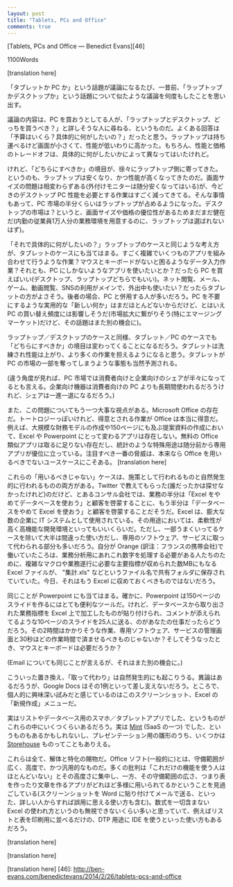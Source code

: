```yaml
---
layout: post
title: "Tablets, PCs and Office"
comments: true
---
```


[Tablets, PCs and Office — Benedict Evans][46]

1100Words

<!--original
[Tablets, PCs and Office](/benedictevans/2014/2/26/tablets-pcs-and-office) 
==========================================================================
-->

[translation here]

<!--original
[February 26,
2014](/benedictevans/2014/2/26/tablets-pcs-and-office "Permalink"
-->

<!--original
The whole ‘tablets and PCs’ discussion today reminds me a great deal of
similar conversations we used to have a decade ago about ‘laptop or
desktop’. 
-->
「タブレットか PC か」という話題が議論になるたび、一昔前、「ラップトップかデスクトップか」という話題について似たような議論を何度もしたことを思い出す。

<!--original
That is, someone would ask a vaguely technical friend whether they
should buy a laptop or a desktop. And the answer would be “well, how
much money do you have and what do you want to do with it?” Laptops were
portable but had smaller screens, less power and were more expensive.
Which trade-off depended on how you planned to use it. 
-->
議論の内容は、PC を買おうとしてる人が、「ラップトップとデスクトップ、どっちを買うべき？」と詳しそうな人に尋ねる、というものだ。よくある回答は「予算はいくら？具体的に何がしたいの？」だったと思う。ラップトップは持ち運べるけど画面が小さくて、性能が低いわりに高かった。もちろん、性能と価格のトレードオフは、具体的に何がしたいかによって異なってはいたけれど。

<!--original
Over time that break point shifted: laptops got less expensive and much
more powerful - today there are very few tasks that need the power a
desktop can give, but the screen size point remains (though of course
external screens are cheap). And so laptops grew to roughly half the PC
market by volume. The desktop market didn’t go away - mostly for screen
size or cost reasons (if you’re outfitting an office of 10k people, none
of whom take their work out of the office, why buy laptops?)
-->
けれど、「どちらにすべきか」の境目が、徐々にラップトップ側に寄ってきた。というのも、ラップトップは安くなり、かつ性能が高くなってきたのだ。画面サイズの問題は相変わらずある(外付けモニターは随分安くなってはいる)が、今どきのデスクトップ PC 性能を必要とする作業はすごく減ってきてる。そんな事情もあって、PC 市場の半分くらいはラップトップが占めるようになった。デスクトップの市場は？というと、画面サイズや価格の優位性があるためまだまだ健在だ(内勤の従業員1万人分の業務環境を用意するのに、ラップトップは選ばれないはず)。

<!--original
Much the same analysis applies to tablets today - "what are you going to
do with it?" Are you going to do sophisticated, complex, multi-app
computing? Lots of keyboard work and detailed manipulation that a mouse
is better for? Apps that are only ON a PC? Then get one (whether desktop
or laptop). Mostly web, email, games, video, social networks and you’re
walking around all the time? A tablet might suit you very well. You
probably have a PC too - there’s very little actual substitution right
now, but there is an impact on the PC replacement cycle (as well  as
expanding the pie massively, especially in emerging markets, which is
another conversation). 
-->
「それで具体的に何がしたいの？」ラップトップのケースと同じような考え方が、タブレットのケースにも当てはまる。すごく複雑でいくつものアプリを組み合わせて行うような作業？マウスとキーボードがないと困るようなデータ入力作業？それとも、PC にしかないようなアプリを使いたいとか？だったら PC を買えばいい(デスクトップ、ラップトップどちらでもいい)。ネット閲覧、メール、ゲーム、動画閲覧、SNSの利用がメインで、外出中も使いたい？だったらタブレットの方がよさそう。後者の場合、PC と併用する人が多いだろう。PC を不要にするような実用的な「新しい何か」はまだほとんどないからだけど、とはいえ PC の買い替え頻度には影響しそうだ(市場拡大に繋がりそう(特にエマージングマーケット)だけど、その話題はまた別の機会に)。

<!--original
And of course this break point will move as well, just as the
laptop/desktop break point did - tablets will get faster and more
sophisticated and capable of substituting more tasks. And so we should
expect to see tablets taking a growing chunk out of the PC market.
-->
ラップトップ／デスクトップのケースと同様、タブレット／PC のケースでも「どちらにすべきか」の境目は変わってくることになるだろう。タブレットは洗練され性能は上がり、より多くの作業を担えるようになると思う。タブレットが PC の市場の一部を奪ってしまうような事態も当然予測される。

<!--original
(The other way to slice this is that the PC market is split very roughly
half and half between consumer and corporate - corporate boxes will
remain longer than consumer PCs, but there’ll be erosion in both.)
-->
(違う角度が見れば、PC 市場では消費者向けと企業向けのシェアが半々になってるとも言える。企業向け機器は消費者向けの PC よりも長期間使われるだろうけれど、シェアは一進一退になるだろう。)

<!--original
Another very important lens to look at this through, though, is
Microsoft Office. Office is extremely good (tautologically) at the
things it’s good at - there is no credible alternative to Excel for
making large financial models and no credible alternative to Powerpoint
for making 150-page pitch books, for example. Free alternatives nibble
around the edges, and specialised use cases such as statistics have been
carved out long ago, but the real threats come from use cases where you
shouldn’t really be using Office at all. 
-->
また、この問題についてもう一つ大事な視点がある。Microsoft Office の存在だ。トートロジーっぽいけれど、得意とされる作業が Office は本当に得意だ。例えば、大規模な財務モデルの作成や150ページにも及ぶ提案資料の作成において、Excel や Powerpoint にとって変わるアプリは存在しない。無料の Office 類似アプリは取るに足りない存在だし、統計のような特殊用途は随分前から専用アプリが優位に立っている。注目すべき一番の脅威は、本来なら Office を用いるべきでないユースケースにこそある。
[translation here]

<!--original
This ‘shouldn’t use’ comes from both above and below. Someone said to me
on Twitter (I now can’t find who) that their consulting business spent
half its time telling people to stop using Excel and use a database and
the other half telling people to to stop using a database and use Excel.
That is, Excel is used as a business information system in a huge number
of companies. It’s a powerful and flexible IDE on its own terms, and
this is sometimes a good use, but it often isn’t, and specialized SAAS
services will probably carve out an increasing number of these use
cases. When I worked at Orange there was a multi-megabyte Excel file on
the network drive called, I believe, ‘sum\_of\_x.xls’ containing complex
macros and every major operating metric for the entire company, there
for anyone who needed to analyze high-level data. That should probably
not, really, be in Excel today. 
-->
これらの「用いるべきじゃない」ケースは、施策として行われるものと自然発生的に行われるものの両方がある。Twitter で教えてもらった(誰だったかは探せなかったけれど)のだけど、とあるコンサル会社では、業務の半分は「Excel をやめてデータベースを使おう」と顧客を啓蒙することに、もう半分は「データベースをやめて Excel を使おう」と顧客を啓蒙することだそうだ。Excel は、膨大な数の企業に IT システムとして使用されている。その用途においては、柔軟性が高く高機能な開発環境といってもいいくらいだ。ただし、一部うまくいってるケースを除いて大半は間違った使い方だし、専用のソフトウェア、サービスに取って代わられる部分も多いだろう。自分が Orange (訳注：フランスの携帯会社)で働いていたころは、業務分析用にあれこれ数字を処理する必要がある人たちのために、複雑なマクロや業務遂行に必要な主要指標が収められた数MBにもなる Excel ファイルが、 "集計.xls" などというファイル名で共有フォルダに保存されていていた。今日、それはもう Excel に収めておくべきものではないだろう。

<!--original
The same applies to Powerpoint - it’s a very good tool for that 150
slide deck, but what if you’re making a 10-slide deck each week that
consists entirely of operating metrics pulled out of a back-end system,
manipulated in Excel and pasted into slides, plus commentary, that are
emailed to 25 people? Shouldn’t that change from a 2 hour task to a SAAS
dashboard and a 30-second task? And would it still need a mouse and
keyboard?
-->
同じことが Powerpoint にも当てはまる。確かに、Powerpoint は150ページのスライドを作るにはとても便利なツールだ。けれど、データベースから取り出された業務指標を Excel 上で加工したものが貼り付けられ、コメントが添えられてるような10ページのスライドを25人に送る、のがあなたの仕事だったらどうだろう。その2時間はかかりそうな作業、専用ソフトウェア、サービスの管理画面と30秒ほどの作業時間で済ませるべきものじゃないか？そしてそうなったとき、マウスとキーボードは必要だろうか？

<!--original
(This point also bears on the future of email itself, but that's another
topic.)
-->
(Email についても同じことが言えるが、それはまた別の機会に。)

<!--original
This carving out comes from below, too. One of these is the Google Docs
story, about there can be much debate, but to me the interesting
challenge is embodied by this screenshot - the ‘new file’ menu in
Excel. 
-->
こういった置き換え、「取って代わり」は自然発生的にも起こりうる。異論はあるだろうが、Google Docs はその1例といって差し支えないだろう。ところで、個人的に興味深い試みだと感じているのはこのスクリーンショット、Excel の「新規作成」メニューだ。

<!--original
![Screen Shot 2014-02-27 at 3.02.23
AM.png](http://static.squarespace.com/static/50363cf324ac8e905e7df861/t/530e9d28e4b0fe3537f03c3e/1393466666311/Screen%20Shot%202014-02-27%20at%203.02.23%20AM.png)
-->

<!--original
How many of these are actually smartphone or tablet apps providing
custom lists or databases? Or [Mint](https://www.mint.com) (another
SAAS)? How many presentation templates might also be something like
[Storehouse](https://www.storehouse.co)?
-->
実はリストやデータベース用のスマホ／タブレットアプリでした、というものがこれらの中にいくつくらいあるだろう。実は [Mint](https://www.mint.com) (SaaS の一つ) でした、というものもあるかもしれないし、プレゼンテーション用の雛形のうち、いくつかは [Storehouse](https://www.storehouse.co) ものってこともありえる。 

<!--original
This is, of course, all about unbundling and specialisation. Office apps
(generically) are very broad and deep and general purpose. Critics tend
to focus on the depth and talk about how few people need all those
features, but miss the breadth - of how many things a general purpose
‘table’ app or ‘make pages’ app can be used for (including what look to
technical people like misuses - the classic example being the person who
pastes a screenshot into a Word document and emails that). I'd suggest
that a meaningful proportion of Excel use doesn't involve formulas, for
example, just lists and tables and page layout - IDE as DTP. New routes
to market and new interaction models provide new ways to challenge that
hegemonic interaction model, just as smartphones allow the unbundling of
Facebook's interaction models - SAAS changes Office and so do app
stores. 
-->
これらは全て、解体と特化の賜物だ。Office ソフト(一般的に)とは、守備範囲が広く、高度で、かつ汎用的なものだ。多くの批判は「これだけの機能を使う人はほとんどいない」とその高度さに集中し、一方、その守備範囲の広さ、つまり表を作ったり文章を作るアプリがどれほど多様に用いられてるかということを見過ごしている(スクリーンショットを Word に貼り付けてメールで送る、といった、詳しい人からすれば誤用に思える使い方も含む)。数式を一切含まない Excel の使われ方というのも無視できないくらい多いと思っていて、例えばリストと表を印刷用に並べるだけの、DTP 用途に IDE を使うといった使い方もあるだろう。

[translation here]

<!--original
This brings us back to the mouse and keyboard that you ‘need for real
work’, as the phrase goes. Yes, you really do need them to make a
financial model. And you need them to make an operating metrics summary
- in Excel and Powerpoint. But is that, really, what you need to be
doing to achieve the underlying business purpose? Very few people's job
is literally 'make Excel files'. And what if you spend the other 90% of
your time on the road meeting clients and replying to emails? Do you
need a laptop, or a tablet? Do you need a tablet as well as a
smartphone? Or a laptop, or phablet? Or both?
-->

[translation here]

<!--original
Well, what do you want do with it? it’s all just glass - the only real
different is the size and the input mechanism that suits your task. 
-->

[translation here]
[46]: http://ben-evans.com/benedictevans/2014/2/26/tablets-pcs-and-office
